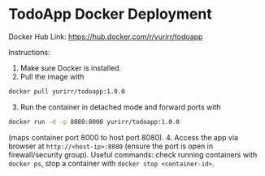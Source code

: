 # TodoApp Docker Deployment

Docker Hub Link: https://hub.docker.com/r/yurirr/todoapp

Instructions: 
1. Make sure Docker is installed.
2. Pull the image with
   
```bash
docker pull yurirr/todoapp:1.0.0
```

3. Run the container in detached mode and forward ports with

```bash
docker run -d -p 8080:8000 yurirr/todoapp:1.0.0
```
(maps container port 8000 to host port 8080). 
4. Access the app via browser at `http://<host-ip>:8080` (ensure the port is open in firewall/security group). Useful commands: check running containers with `docker ps`, stop a container with `docker stop <container-id>`.
